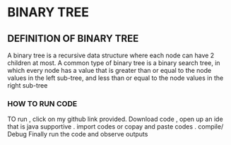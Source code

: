 # BINARY TREE
## DEFINITION OF BINARY TREE
A binary tree is a recursive data structure where each node can have 2 children at most. A common type of binary tree is a binary search tree, in which every node has a value that is greater than or equal to the node values in the left sub-tree, and less than or equal to the node values in the right sub-tree
### HOW TO RUN CODE 
TO run ,  click on my github link provided.
Download code , open up an ide that is java supportive .
import codes or copay and paste codes .
compile/ Debug 
Finally run the code and observe outputs
